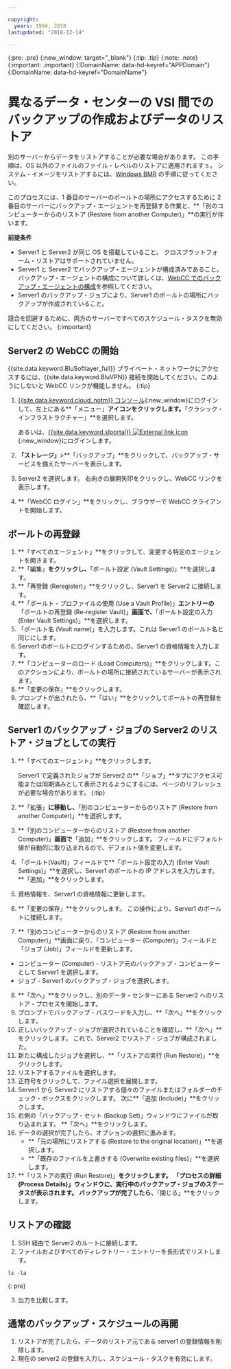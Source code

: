 ```yaml
---

copyright:
  years: 1994, 2018
lastupdated: "2018-12-14"

---
```

{:pre: .pre}
{:new_window: target="_blank"}
{:tip: .tip}
{:note: .note}
{:important: .important}
{:DomainName: data-hd-keyref="APPDomain"}
{:DomainName: data-hd-keyref="DomainName"}

# 異なるデータ・センターの VSI 間でのバックアップの作成およびデータのリストア

別のサーバーからデータをリストアすることが必要な場合があります。 この手順は、OS 以外のファイルのファイル・レベルのリストアに適用されますｓ。 システム・イメージをリストアするには、[Windows BMR](restore-bmr-system-volume-image.html) の手順に従ってください。

このプロセスには、1 番目のサーバーのボールトの場所にアクセスするために 2 番目のサーバーにバックアップ・エージェントを再登録する作業と、**「別のコンピューターからのリストア (Restore from another Computer)」**の実行が伴います。

**前提条件**

- Server1 と Server2 が同じ OS を搭載していること。 クロスプラットフォーム・リストアはサポートされていません。
- Server1 と Server2 でバックアップ・エージェントが構成済みであること。 バックアップ・エージェントの構成について詳しくは、[WebCC でのバックアップ・エージェントの構成](index.html#configuring-the-backup-agent-in-webcc)を参照してください。
- Server1 のバックアップ・ジョブにより、Server1 のボールトの場所にバックアップが作成されていること。

競合を回避するために、両方のサーバーですべてのスケジュール・タスクを無効にしてください。
{:important}

## Server2 の WebCC の開始

{{site.data.keyword.BluSoftlayer_full}} プライベート・ネットワークにアクセスするには、{{site.data.keyword.BluVPN}} 接続を開始してください。このようにしないと WebCC リンクが機能しません。
{:tip}

1. [{{site.data.keyword.cloud_notm}} コンソール](https://{DomainName}/catalog/){:new_window}にログインして、左上にある**「メニュー」**アイコンをクリックします。**「クラシック・インフラストラクチャー」**を選択します。

   あるいは、[{{site.data.keyword.slportal}} ![External link icon](../../icons/launch-glyph.svg "External link icon")](https://control.softlayer.com/){:new_window}にログインします。
2. **「ストレージ」**>**「バックアップ」**をクリックして、バックアップ・サービスを備えたサーバーを表示します。
3. Server2 を選択します。 右向きの展開矢印をクリックし、WebCC リンクを表示します。
4. **「WebCC ログイン」**をクリックし、ブラウザーで WebCC クライアントを開始します。

## ボールトの再登録

1. **「すべてのエージェント」**をクリックして、変更する特定のエージェントを開きます。
2. **「編集」**をクリックし、**「ボールト設定 (Vault Settings)」**を選択します。
3. **「再登録 (Reregister)」**をクリックし、Server1 を Server2 に接続します。
4. **「ボールト・プロファイルの使用 (Use a Vault Profile)」**エントリーの**「ボールトの再登録 (Re-register Vault)」**画面で、**「ボールト設定の入力 (Enter Vault Settings)」**を選択します。
5. 「ボールト名 (Vault name)」を入力します。これは Server1 のボールト名と同じにします。
6. Server1 のボールトにログインするための、Server1 の資格情報を入力します。
7. **「コンピューターのロード (Load Computers)」**をクリックします。このアクションにより、ボールトの場所に接続されているサーバーが表示されます。
8. **「変更の保存」**をクリックします。
9. プロンプトが出されたら、**「はい」**をクリックしてボールトの再登録を確認します。

## Server1 のバックアップ・ジョブの Server2 のリストア・ジョブとしての実行

1. **「すべてのエージェント」**をクリックします。

   Server1 で定義されたジョブが Server2 の**「ジョブ」**タブにアクセス可能または同期済みとして表示されるようにするには、ページのリフレッシュが必要な場合があります。
   {:tip}
2. **「拡張」**に移動し、**「別のコンピューターからのリストア (Restore from another Computer)」**を選択します。
3. **「別のコンピューターからのリストア (Restore from another Computer)」**画面で**「追加」**をクリックします。 フィールドにデフォルト値が自動的に取り込まれるので、デフォルト値を変更します。
4. 「ボールト(Vault)」フィールドで**「ボールト設定の入力 (Enter Vault Settings)」**を選択し、Server1 のボールトの IP アドレスを入力します。 **「追加」**をクリックします。
5. 資格情報を、Server1 の資格情報に更新します。
6. **「変更の保存」**をクリックします。 この操作により、Server1 のボールトに接続します。
7. **「別のコンピューターからのリストア (Restore from another Computer)」**画面に戻り、「コンピューター (Computer)」フィールドと「ジョブ (Job)」フィールドを更新します。
  - コンピューター (Computer) - リストア元のバックアップ・コンピューターとして Server1 を選択します。
  - ジョブ - Server1 のバックアップ・ジョブを選択します。
8. **「次へ」**をクリックし、別のデータ・センターにある Server2 へのリストア・プロセスを開始します。
9. プロンプトでバックアップ・パスワードを入力し、**「次へ」**をクリックします。
10. 正しいバックアップ・ジョブが選択されていることを確認し、**「次へ」**をクリックします。 これで、Server2 でリストア・ジョブが構成されました。
11. 新たに構成したジョブを選択し、**「リストアの実行 (Run Restore)」**をクリックします。
12. リストアするファイルを選択します。
13. 正符号をクリックして、ファイル選択を展開します。
14. Server1 から Server2 にリストアする個々のファイルまたはフォルダーのチェック・ボックスをクリックします。 次に**「追加 (Include)」**をクリックします。
15. 右側の「バックアップ・セット (Backup Set)」ウィンドウにファイルが取り込まれます。 **「次へ」**をクリックします。
16. データの選択が完了したら、オプションの選択に進みます。
    - **「元の場所にリストアする (Restore to the original location)」**を選択します。
    - **「既存のファイルを上書きする (Overwrite existing files)」**を選択します。
17. **「リストアの実行 (Run Restore)」**をクリックします。 「プロセスの詳細 (Process Details)」ウィンドウに、実行中のバックアップ・ジョブのステータスが表示されます。 バックアップが完了したら、**「閉じる」**をクリックします。


## リストアの確認

1. SSH 経由で Server2 のルートに接続します。
2. ファイルおよびすべてのディレクトリー・エントリーを長形式でリストします。
  ```
  ls -la
  ```
  {: pre}

3. 出力を比較します。

## 通常のバックアップ・スケジュールの再開

1. リストアが完了したら、データのリストア元である server1 の登録情報を削除します。
2. 現在の server2 の登録を入力し、スケジュール・タスクを有効にします。
